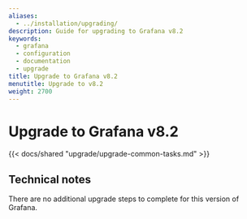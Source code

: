 ```yaml
---
aliases:
  - ../installation/upgrading/
description: Guide for upgrading to Grafana v8.2
keywords:
  - grafana
  - configuration
  - documentation
  - upgrade
title: Upgrade to Grafana v8.2
menutitle: Upgrade to v8.2
weight: 2700
---
```


# Upgrade to Grafana v8.2

{{< docs/shared "upgrade/upgrade-common-tasks.md" >}}

## Technical notes

There are no additional upgrade steps to complete for this version of Grafana.
